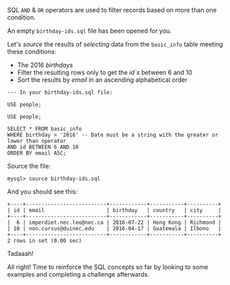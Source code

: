 SQL `AND` & `OR` operators are used to filter records based on more than one condition.

An empty `birthday-ids.sql` file has been opened for you.

Let's _source_ the results of _selecting_ data from the `basic_info` table meeting these conditions:

- The 2016 _birthdays_
- Filter the resulting rows only to get the _id`s_ between 6 and 10
- Sort the results by _email_ in an ascending alphabetical order

```
--- In your birthday-ids.sql file:

USE people;

USE people;

SELECT * FROM basic_info 
WHERE birthday > '2016' -- Date must be a string with the greater or lower than operator
AND id BETWEEN 6 AND 10 
ORDER BY email ASC;
```

Source the file:

```
mysql> source birthday-ids.sql
```
And you should see this:
```
+----+--------------------------+------------+-----------+----------+
| id | email                    | birthday   | country   | city     |
+----+--------------------------+------------+-----------+----------+
|  6 | imperdiet.nec.leo@nec.ca | 2016-07-22 | Hong Kong | Richmond |
| 10 | non.cursus@duinec.edu    | 2016-04-17 | Guatemala | Ilbono   |
+----+--------------------------+------------+-----------+----------+
2 rows in set (0.00 sec)
```

Tadaaah!

All right! Time to reinforce the SQL concepts so far by looking to some examples and completing a challenge afterwards.